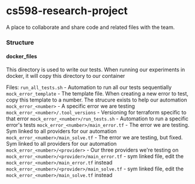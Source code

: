 # cs598-research-project

A place to collaborate and share code and related files with the team.

### Structure

#### docker_files

This directory is used to write our tests. When running our experiments in docker, it will copy this directory to our container

Files:
`run_all_tests.sh` - Automation to run all our tests sequentially
`mock_error_template` - The template file. When creating a new error to test, copy this template to a number. The strucure exists to help our automation
`mock_error_<number>` - A specific error we are testing
`mock_error_<number>/.tool_versions` - Versioning for terraform specific to that error
`mock_error_<number>/run_tests.sh` - Automation to run a specific error's tests
`mock_error_<number>/main_error.tf` - The error we are testing. Sym linked to all providers for our automation
`mock_error_<number>/main_solve.tf` - The error we are testing, but fixed. Sym linked to all providers for our automation
`mock_error_<number>/<provider>` - Our three providers we're testing on
`mock_error_<number>/<provider>/main_error.tf` - sym linked file, edit the `mock_error_<number>/main_error.tf` instead
`mock_error_<number>/<provider>/main_solve.tf` - sym linked file, edit the `mock_error_<number>/main_solve.tf` instead
